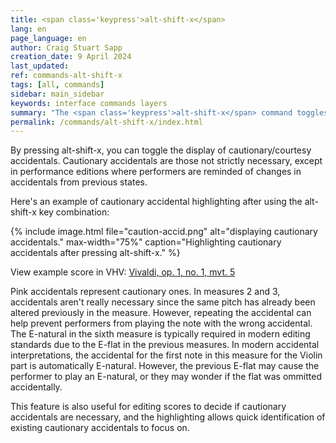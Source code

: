 ```yaml
---
title: <span class='keypress'>alt-shift-x</span>
lang: en
page_language: en
author: Craig Stuart Sapp
creation_date: 9 April 2024
last_updated:
ref: commands-alt-shift-x
tags: [all, commands]
sidebar: main_sidebar
keywords: interface commands layers
summary: "The <span class='keypress'>alt-shift-x</span> command toggles highlighting of cautionary accidentals."
permalink: /commands/alt-shift-x/index.html
---
```


By pressing <span class="keypress">alt-shift-x</span>, you can
toggle the display of cautionary/courtesy accidentals. Cautionary
accidentals are those not strictly necessary, except in performance
editions where performers are reminded of changes in accidentals
from previous states.

Here's an example of cautionary accidental highlighting after using
the <span class="keypress">alt-shift-x</span> key combination:

{% include image.html
    file="caution-accid.png"
    alt="displaying cautionary accidentals."
    max-width="75%"
    caption="Highlighting cautionary accidentals after pressing alt-shift-x."
%}

View example score in VHV: [Vivaldi, op. 1, no. 1, mvt. 5](https://verovio.humdrum.org/?file=vivaldi/op01/vivaldi-op01n01m05.krn&k=X)

Pink accidentals represent cautionary ones. In measures 2 and 3,
accidentals aren't really necessary since the same pitch has already been
altered previously in the measure. However, repeating the accidental
can help prevent performers from playing the note with the wrong
accidental. The E-natural in the sixth measure is typically required
in modern editing standards due to the E-flat in the previous
measures. In modern accidental interpretations, the accidental for
the first note in this measure for the Violin part is automatically
E-natural. However, the previous E-flat may cause the performer to
play an E-natural, or they may wonder if the flat was ommitted accidentally.

This feature is also useful for editing scores to decide if cautionary
accidentals are necessary, and the highlighting allows quick identification
of existing cautionary accidentals to focus on.


